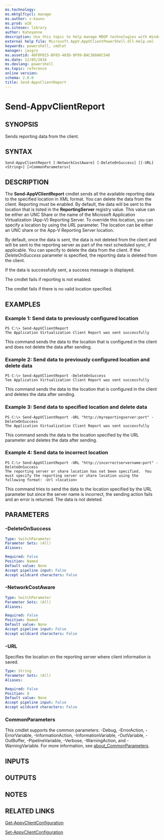 ```yaml
---
ms.technology: 
ms.mktglfcycl: manage
ms.author: v-kaunu
ms.prod: w10
ms.sitesec: library
author: Kateyanne
description: Use this topic to help manage MDOP technologies with Windows PowerShell.
external help file: Microsoft.AppV.AppVClientPowerShell.dll-Help.xml
keywords: powershell, cmdlet
manager: jasgro 
ms.assetid: 40F0FB15-BF83-403D-9F99-BAC388A0C540
ms.date: 12/05/2016
ms.devlang: powershell
ms.topic: reference
online version: 
schema: 2.0.0
title: Send-AppvClientReport
---
```


# Send-AppvClientReport

## SYNOPSIS
Sends reporting data from the client.

## SYNTAX

```
Send-AppvClientReport [-NetworkCostAware] [-DeleteOnSuccess] [[-URL] <String>] [<CommonParameters>]
```

## DESCRIPTION
The **Send-AppVClientReport** cmdlet sends all the available reporting data to the specified location in XML format.
You can delete the data from the client.
Reporting must be enabled.
By default, the data will be sent to the location that is listed in the **ReportingServer** registry value.
This value can be either an UNC Share or the name of the Microsoft Application Virtualization (App-V) Reporting Server.
To override this location, you can specify a location by using the *URL* parameter.
The location can be either an UNC share or the App-V Reporting Server location.

By default, once the data is sent, the data is not deleted from the client and will be sent to the reporting server as part of the next scheduled sync, if applicable.
You can specify to delete the data from the client.
If the *DeleteOnSuccess* parameter is specified, the reporting data is deleted from the client.

If the data is successfully sent, a success message is displayed.

The cmdlet fails if reporting is not enabled.

The cmdlet fails if there is no valid location specified.

## EXAMPLES

### Example 1: Send data to previously configured location
```
PS C:\> Send-AppVClientReport
The Application Virtualization Client Report was sent successfully
```

This command sends the data to the location that is configured in the client and does not delete the data after sending.

### Example 2: Send data to previously configured location and delete data
```
PS C:\> Send-AppVClientReport -DeleteOnSuccess
Tee Application Virtualization Client Report was sent successfully
```

This command sends the data to the location that is configured in the client and deletes the data after sending.

### Example 3: Send data to specified location and delete data
```
PS C:\> Send-AppVClientReport -URL "http://myreportingserver:port" -DeleteOnSuccess
The Application Virtualization Client Report was sent successfully
```

This command sends the data to the location specified by the URL parameter and deletes the data after sending.

### Example 4: Send data to incorrect location
```
PS C:\> Send-AppVClientReport -URL "http://incorrectservername:port" -DeleteOnSuccess
The reporting server or share location has not been specified.  You must specify the reporting server or share location using the following format: -Url <location>
```

This command tries to send the data to the location specified by the URL parameter but since the server name is incorrect, the sending action fails and an error is returned.
The data is not deleted.

## PARAMETERS

### -DeleteOnSuccess
```yaml
Type: SwitchParameter
Parameter Sets: (All)
Aliases: 

Required: False
Position: Named
Default value: None
Accept pipeline input: False
Accept wildcard characters: False
```

### -NetworkCostAware
```yaml
Type: SwitchParameter
Parameter Sets: (All)
Aliases: 

Required: False
Position: Named
Default value: None
Accept pipeline input: False
Accept wildcard characters: False
```

### -URL
Specifies the location on the reporting server where client information is saved.

```yaml
Type: String
Parameter Sets: (All)
Aliases: 

Required: False
Position: 0
Default value: None
Accept pipeline input: False
Accept wildcard characters: False
```

### CommonParameters
This cmdlet supports the common parameters: -Debug, -ErrorAction, -ErrorVariable, -InformationAction, -InformationVariable, -OutVariable, -OutBuffer, -PipelineVariable, -Verbose, -WarningAction, and -WarningVariable. For more information, see [about_CommonParameters](https://go.microsoft.com/fwlink/?LinkID=113216).

## INPUTS

## OUTPUTS

## NOTES

## RELATED LINKS

[Get-AppvClientConfiguration](./Get-AppvClientConfiguration.md)

[Set-AppvClientConfiguration](./Set-AppvClientConfiguration.md)


